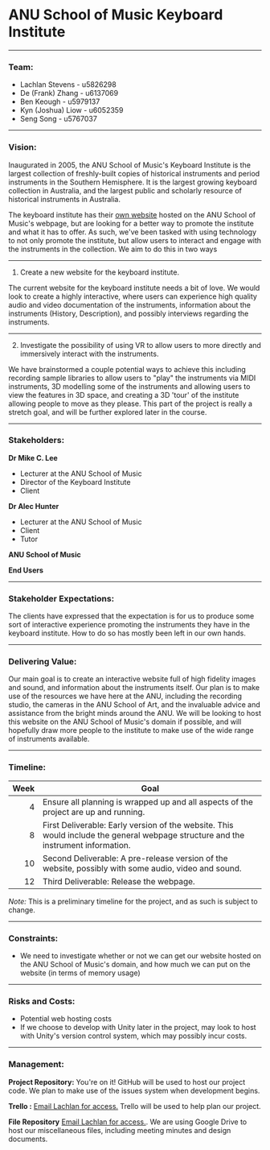 ANU School of Music Keyboard Institute
=====

-----

### Team:
+ Lachlan Stevens - u5826298
+ De (Frank) Zhang - u6137069
+ Ben Keough - u5979137
+ Kyn (Joshua) Liow - u6052359
+ Seng Song - u5767037

-----

### Vision:
Inaugurated in 2005, the ANU School of Music's Keyboard Institute is the largest collection of freshly-built copies of historical instruments and period instruments in the Southern Hemisphere. It is the largest growing keyboard collection in Australia, and the largest public and scholarly resource of historical instruments in Australia.

The keyboard institute has their [own website](http://music.cass.anu.edu.au/services/instruments-equipment/keyboard-institute) hosted on the ANU School of Music's webpage, but are looking for a better way to promote the institute and what it has to offer. As such, we've been tasked with using technology to not only promote the institute, but allow users to interact and engage with the instruments in the collection. We aim to do this in two ways

-----

1. Create a new website for the keyboard institute.

The current website for the keyboard institute needs a bit of love. We would look to create a highly interactive, where users can experience high quality audio and video documentation of the instruments, information about the instruments (History, Description), and possibly interviews regarding the instruments.

-----

2. Investigate the possibility of using VR to allow users to more directly and immersively interact with the instruments.

We have brainstormed a couple potential ways to achieve this including recording sample libraries to allow users to "play" the instruments via MIDI instruments, 3D modelling some of the instruments and allowing users to view the features in 3D space, and creating a 3D 'tour' of the institute allowing people to move as they please. This part of the project is really a stretch goal, and will be further explored later in the course.

-----

### Stakeholders:
**Dr Mike C. Lee** 
 - Lecturer at the ANU School of Music
 - Director of the Keyboard Institute
 - Client

 
**Dr Alec Hunter** 
- Lecturer at the ANU School of Music
- Client
- Tutor

**ANU School of Music**

**End Users**


----

### Stakeholder Expectations:
The clients have expressed that the expectation is for us to produce some sort of interactive experience promoting the instruments they have in the keyboard institute. How to do so has mostly been left in our own hands.

----

### Delivering Value:
Our main goal is to create an interactive website full of high fidelity images and sound, and information about the instruments itself. Our plan is to make use of the resources we have here at the ANU, including the recording studio, the cameras in the ANU School of Art, and the invaluable advice and assistance from the bright minds around the ANU. We will be looking to host this website on the ANU School of Music's domain if possible, and will hopefully draw more people to the institute to make use of the wide range of instruments available.

----

### Timeline:
|Week|Goal|
|---:|----|
|4|Ensure all planning is wrapped up and all aspects of the project are up and running.|
|8|First Deliverable: Early version of the website. This would include the general webpage structure and the instrument information.|
|10|Second Deliverable: A pre-release version of the website, possibly with some audio, video and sound.|
|12|Third Deliverable: Release the webpage.|

*Note:* This is a preliminary timeline for the project, and as such is subject to change.

----

### Constraints:
- We need to investigate whether or not we can get our website hosted on the ANU School of Music's domain, and how much we can put on the website (in terms of memory usage)

----

### Risks and Costs:
- Potential web hosting costs
- If we choose to develop with Unity later in the project, may look to host with Unity's version control system, which may possibly incur costs.

----

### Management:
**Project Repository:** You're on it! GitHub will be used to host our project code. We plan to make use of the issues system when development begins.

**Trello :** [Email Lachlan for access.](u5826298@anu.edu.au) Trello will be used to help plan our project.

**File Repository** [Email Lachlan for access.](u5826298@anu.edu.au). We are using Google Drive to host our miscellaneous  files, including meeting minutes and design documents.
